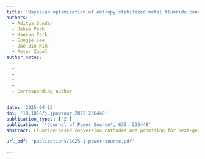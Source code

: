 ```yaml
---
title: 'Bayesian optimization of entropy-stabilized metal fluoride conversion cathodes and their synthesis'
authors:
  - Aditya Sundar
  - Jehee Park
  - Haesun Park 
  - Eungje Lee
  - Jae Jin Kim
  - Peter Zapol
author_notes:
  - 
  - 
  - 
  - 
  - 
  - Corresponding Author


date: '2025-04-15'
doi: '10.1016/j.jpowsour.2025.236448'
publication_types: ['2']
publication: '*Journal of Power Source*, 635, 236448'
abstract: Fluoride-based conversion cathodes are promising for next-generation Li ion batteries because of their high voltage and energy densities. High entropy earth abundant fluoride cathodes are attractive for sustainable battery because of the potentially higher cycling stability. While Ni and Co containing equimolar alloys stabilized by high entropy were considered previously, Ni and Co free non-equimolar metal alloy compositions might offer new opportunities to increase materials stability and average voltage. This opportunity was pursued using Bayesian optimization of average voltage for the computational prediction of (Fex1Cux2Znx3Mnx4Mgx5)F2 cathode chemistries. Theoretical voltage, room temperature free energy, and electronic structure of potentially high voltage compositions were computed using density functional theory calculations. The experimental realization of non-equimolar quinary Co and Ni free fluorides with stable rutile single phase and improved conversion reaction voltage by up to 28 % compared to the equimolar alloy demonstrated the power of Bayesian optimization methods for the computationally guided experimental synthesis of fluoride cathodes. Finally, non-equimolar cathode chemistries were found with cycling stability superior to known multi-element fluorides.

url_pdf: 'publications/2025-1-power-source.pdf'

---
```



<!--- Supplementary notes can be added here, including [code and math](https://wowchemy.com/docs/content/writing-markdown-latex/). --->